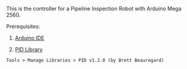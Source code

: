 This is the controller for a Pipeline Inspection Robot with Arduino Mega 2560.

Prerequisites:

1. [Arduino IDE](https://www.arduino.cc/en/software)

2. [PID Library](https://github.com/br3ttb/Arduino-PID-Library)

```
Tools > Manage Libraries > PID v1.2.0 (by Brett Beauregard)
```
